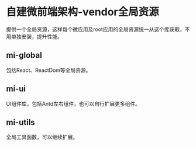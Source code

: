 # 自建微前端架构-vendor全局资源

提供一个全局资源，这样每个微应用及root应用的全局资源统一从这个库获取，不用单独安装，提升性能。

## mi-global
包括React、ReactDom等全局资源。

## mi-ui
UI组件库，包括Antd左右组件，也可以自行扩展更多组件。

## mi-utils
全局工具函数，可以继续扩展。